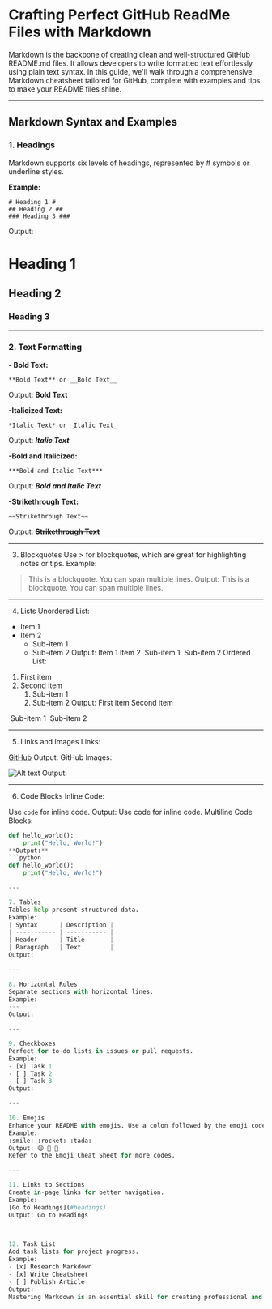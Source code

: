 # Crafting Perfect GitHub ReadMe Files with Markdown


Markdown is the backbone of creating clean and well-structured GitHub README.md files. It allows developers to write formatted text effortlessly using plain text syntax. In this guide, we'll walk through a comprehensive Markdown cheatsheet tailored for GitHub, complete with examples and tips to make your README files shine.

---

## Markdown Syntax and Examples

### 1. Headings

Markdown supports six levels of headings, represented by # symbols or underline styles.

**Example:**

```
# Heading 1 #
## Heading 2 ##
### Heading 3 ###
```
Output:
# Heading 1 #
## Heading 2 ##
### Heading 3 ###

---

### 2. Text Formatting

**- Bold Text:**

```
**Bold Text** or __Bold Text__
```
Output: **Bold Text**

**-Italicized Text:**

```
*Italic Text* or _Italic Text_
```
Output: **_Italic Text_**

**-Bold and Italicized:**

```
***Bold and Italic Text***
```

Output: *****Bold and Italic Text*****

**-Strikethrough Text:**

```
~~Strikethrough Text~~
```

Output: **~~Strikethrough Text~~**

---

3. Blockquotes
Use > for blockquotes, which are great for highlighting notes or tips.
Example:
> This is a blockquote.
> You can span multiple lines.
Output:
This is a blockquote.
You can span multiple lines.

---

4. Lists
Unordered List:

- Item 1
- Item 2
  - Sub-item 1
  - Sub-item 2
Output:
Item 1
Item 2
 Sub-item 1
 Sub-item 2
Ordered List:

1. First item
2. Second item
   1. Sub-item 1
   2. Sub-item 2
Output:
First item
Second item

 Sub-item 1
 Sub-item 2

---

5. Links and Images
Links:

[GitHub](https://github.com)
Output: GitHub
Images:

![Alt text](https://github.com/favicon.ico)
Output:

---

6. Code Blocks
Inline Code:

Use `code` for inline code.
Output: Use code for inline code.
Multiline Code Blocks:

```python
def hello_world():
    print("Hello, World!")
**Output:**
```python
def hello_world():
    print("Hello, World!")

---

7. Tables
Tables help present structured data.
Example:
| Syntax      | Description |
| ----------- | ----------- |
| Header      | Title       |
| Paragraph   | Text        |
Output:

---

8. Horizontal Rules
Separate sections with horizontal lines.
Example:
---
Output:

---

9. Checkboxes
Perfect for to-do lists in issues or pull requests.
Example:
- [x] Task 1
- [ ] Task 2
- [ ] Task 3
Output:

---

10. Emojis
Enhance your README with emojis. Use a colon followed by the emoji code.
Example:
:smile: :rocket: :tada:
Output: 😄 🚀 🎉
Refer to the Emoji Cheat Sheet for more codes.

---

11. Links to Sections
Create in-page links for better navigation.
Example:
[Go to Headings](#headings)
Output: Go to Headings

---

12. Task List
Add task lists for project progress.
Example:
- [x] Research Markdown
- [x] Write Cheatsheet
- [ ] Publish Article
Output:
Mastering Markdown is an essential skill for creating professional and readable GitHub README.md files. By incorporating headings, lists, links, tables, and other elements effectively, you can create compelling documentation that's both functional and visually appealing. Let this cheatsheet be your quick reference for all things Markdown!
